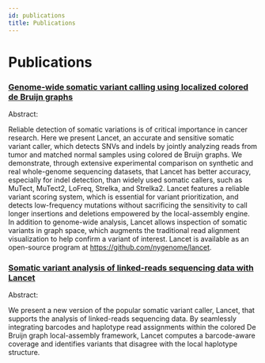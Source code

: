 ```yaml
---
id: publications
title: Publications
---
```

# Publications

### [Genome-wide somatic variant calling using localized colored de Bruijn graphs](https://www.nature.com/articles/s42003-018-0023-9)

Abstract:

Reliable detection of somatic variations is of critical importance in cancer research. Here we present Lancet, an accurate and sensitive somatic variant caller, which detects SNVs and indels by jointly analyzing reads from tumor and matched normal samples using colored de Bruijn graphs. We demonstrate, through extensive experimental comparison on synthetic and real whole-genome sequencing datasets, that Lancet has better accuracy, especially for indel detection, than widely used somatic callers, such as MuTect, MuTect2, LoFreq, Strelka, and Strelka2. Lancet features a reliable variant scoring system, which is essential for variant prioritization, and detects low-frequency mutations without sacrificing the sensitivity to call longer insertions and deletions empowered by the local-assembly engine. In addition to genome-wide analysis, Lancet allows inspection of somatic variants in graph space, which augments the traditional read alignment visualization to help confirm a variant of interest. Lancet is available as an open-source program at https://github.com/nygenome/lancet.

### [Somatic variant analysis of linked-reads sequencing data with Lancet](https://doi.org/10.1093/bioinformatics/btaa888)

Abstract:

We present a new version of the popular somatic variant caller, Lancet, that supports the analysis of linked-reads sequencing data. By seamlessly integrating barcodes and haplotype read assignments within the colored De Bruijn graph local-assembly framework, Lancet computes a barcode-aware coverage and identifies variants that disagree with the local haplotype structure.
